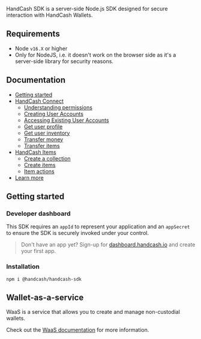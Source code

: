 HandCash SDK is a server-side Node.js SDK designed for secure interaction with HandCash Wallets.

## Requirements

- Node `v16.X` or higher
- Only for NodeJS, i.e. it doesn't work on the browser side as it's a server-side library for security reasons.

## Documentation

- [Getting started](#getting-started)
- [HandCash Connect](#handcash-connect)
    - [Understanding permissions](#understanding-permissions)
    - [Creating User Accounts](#creating-user-accounts)
    - [Accessing Existing User Accounts](#accessing-existing-user-accounts)
    - [Get user profile](#get-user-profile)
    - [Get user inventory](#get-user-inventory)
    - [Transfer money](#transfer-money)
    - [Transfer items](#transfer-items)
- [HandCash Items](#handcash-items)
    - [Create a collection](#create-a-collection)
    - [Create items](#create-items)
    - [Item actions](#item-actions)
- [Learn more](#learn-more)

## Getting started

### Developer dashboard

This SDK requires an `appId` to represent your application and an `appSecret` to ensure the SDK is securely invoked
under your control.

> Don't have an app yet? Sign-up for [dashboard.handcash.io](https://dashboard.handcash.io) and create your first app.
>

### Installation

`npm i @handcash/handcash-sdk`

## Wallet-as-a-service

WaaS is a service that allows you to create and manage non-custodial wallets.

Check out the [WaaS documentation](docs/WAAS.md) for more information.
